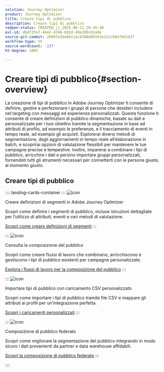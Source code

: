 ```yaml
---
solution: Journey Optimizer
product: Journey Optimizer
title: Creare tipi di pubblico
description: Creare tipi di pubblico
redpen-status: CREATED_||_2025-08-11_20-45-40
exl-id: d6d73fe7-4442-474b-8d2d-49e280c01a9e
source-git-commit: 2b907a3be8b11ac6308d0b563e122c88478d1d37
workflow-type: ht
source-wordcount: '227'
ht-degree: 100%

---
```


# Creare tipi di pubblico{#section-overview}

La creazione di tipi di pubblico in Adobe Journey Optimizer ti consente di definire, gestire e perfezionare i gruppi di persone che desideri includere nel targeting con messaggi ed esperienze personalizzati. Questa funzione ti consente di creare definizioni di pubblico dinamiche, basate su dati e personalizzate per i tuoi obiettivi tramite la segmentazione in base ad attributi di profilo, ad esempio le preferenze, e il tracciamento di eventi in tempo reale, ad esempio gli acquisti. Esplorerai diversi metodi di segmentazione, dagli aggiornamenti in tempo reale all’elaborazione in batch, e scoprirai opzioni di valutazione flessibili per mantenere le tue campagne precise e tempestive. Inoltre, imparerai a combinare i tipi di pubblico, arricchire i dati e persino importare gruppi personalizzati, fornendoti tutti gli strumenti necessari per connetterti con le persone giuste, al momento giusto.

## Creare tipi di pubblico

:::: landing-cards-container
:::
![icon](https://cdn.experienceleague.adobe.com/icons/list-check.svg?lang=it)

Creare definizioni di segmenti in Adobe Journey Optimizer

Scopri come definire i segmenti di pubblico, incluse istruzioni dettagliate per l’utilizzo di attributi, eventi e vari metodi di valutazione.

[Scopri come creare definizioni di segmenti](../using/audience/creating-a-segment-definition.md)
:::

:::
![icon](https://cdn.experienceleague.adobe.com/icons/puzzle-piece.svg?lang=it)

Consulta la composizione del pubblico

Scopri come creare flussi di lavoro che combinano, arricchiscono e gestiscono i tipi di pubblico esistenti per campagne personalizzate.

[Esplora i flussi di lavoro per la composizione del pubblico](../using/audience/get-started-audience-orchestration.md)
:::

:::
![icon](https://cdn.experienceleague.adobe.com/icons/file-upload.svg?lang=it)

Importare tipi di pubblico con caricamento CSV personalizzato

Scopri come importare i tipi di pubblico tramite file CSV e mappare gli attributi ai profili per un’integrazione perfetta.

[Scopri i caricamenti personalizzati](../using/audience/custom-upload.md)
:::

:::
![icon](https://cdn.experienceleague.adobe.com/icons/shield-halved.svg?lang=it)

Composizione di pubblico federato

Scopri come migliorare la segmentazione del pubblico integrando in modo sicuro i dati provenienti da partner e data warehouse affidabili.

[Scopri la composizione di pubblico federato](../using/audience/federated-audience-composition.md)
:::

::::
